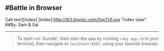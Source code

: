 #Battle in Browser
----
![alt text][index]
[index]:http://i63.tinypic.com/5jw7z5.jpg "index view"
##By: Sam & Sal
____
> To start run 'bundle',
> then start the app by running `ruby app.rb` in your terminal,
>then navigate to `localhost:4567`, using your favorite browser.
